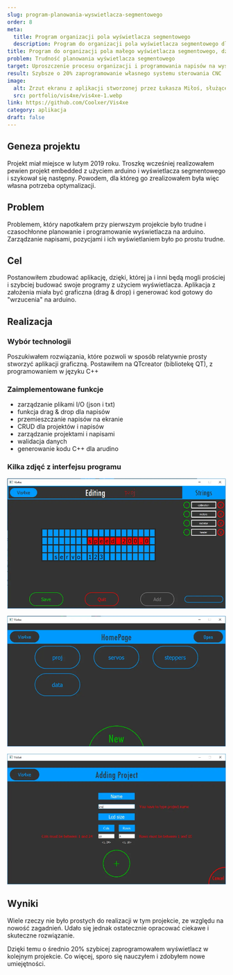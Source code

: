 ```yaml
---
slug: program-planowania-wyswietlacza-segmentowego
order: 8
meta:
  title: Program organizacji pola wyświetlacza segmentowego
  description: Program do organizacji pola wyświetlacza segmentowego dla Arduino, stworzony w Qt Creator i C++, usprawnia planowanie i sterowanie
title: Program do organizacji pola małego wyświetlacza segmentowego, dzięki któremu zaoszczędziłem 20% czasu
problem: Trudność planowania wyświetlacza segmentowego
target: Uproszczenie procesu organizacji i programowania napisów na wyświetlaczu
result: Szybsze o 20% zaprogramowanie własnego systemu sterowania CNC
image:
  alt: Zrzut ekranu z aplikacji stworzonej przez Łukasza Miłoś, służącej organizacji pola małego wyświetlacza segmentowego
  src: portfolio/vis4xe/vis4xe-1.webp
link: https://github.com/Coolxer/Vis4xe
category: aplikacja
draft: false
---
```


## Geneza projektu

Projekt miał miejsce w lutym 2019 roku. Troszkę wcześniej realizowałem pewien projekt embedded z użyciem arduino i wyświetlacza segmentowego i szykował się następny. Powodem, dla któreg go zrealizowałem była więc własna potrzeba optymalizacji.

## Problem

Problemem, który napotkałem przy pierwszym projekcie było trudne i czasochłonne planowanie i programowanie wyświetlacza na arduino. Zarządzanie napisami, pozycjami i ich wyświetlaniem było po prostu trudne.

## Cel

Postanowiłem zbudować aplikację, dzięki, której ja i inni będą mogli prościej i szybciej budować swoje programy z użyciem wyświetlacza. Aplikacja z założenia miała być graficzna (drag & drop) i generować kod gotowy do "wrzucenia" na arduino.

## Realizacja

### Wybór technologii

Poszukiwałem rozwiązania, które pozwoli w sposób relatywnie prosty stworzyć aplikacji graficzną.
Postawiłem na QTcreator (bibliotekę QT), z programowaniem w języku C++

### Zaimplementowane funkcje

- zarządzanie plikami I/O (json i txt)
- funkcja drag & drop dla napisów
- przemieszczanie napisów na ekranie
- CRUD dla projektów i napisów
- zarządzanie projektami i napisami
- walidacja danych
- generowanie kodu C++ dla arudino

### Kilka zdjęć z interfejsu programu

![Zrzut ekranu z aplikacji stworzonej przez Łukasza Miłoś, służącej organizacji pola małego wyświetlacza segmentowego](../../assets/images/portfolio/vis4xe/vis4xe-1.webp)

![Zarządzanie projektami wyświetlaczy w aplikacji vis4xe](../../assets/images/portfolio/vis4xe/vis4xe-2.webp)

![Tworzenie nowego projektu w aplikacji vis4xe](../../assets/images/portfolio/vis4xe/vis4xe-3.webp)

## Wyniki

Wiele rzeczy nie było prostych do realizacji w tym projekcie, ze względu na nowość zagadnień. Udało się jednak ostatecznie opracować ciekawe i skuteczne rozwiązanie.

Dzięki temu o średnio 20% szybicej zaprogramowałem wyświetlacz
w kolejnym projekcie. Co więcej, sporo się nauczyłem i zdobyłem nowe umiejętności.
